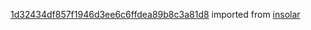 [1d32434df857f1946d3ee6c6ffdea89b8c3a81d8](https://github.com/insolar/insolar/commit/1d32434df857f1946d3ee6c6ffdea89b8c3a81d8) imported from [insolar](https://github.com/insolar/insolar)
